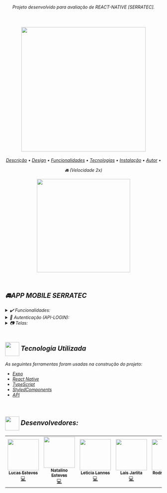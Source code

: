 <div align="center">
<i><h6>Projeto desenvolvido para avaliação de REACT-NATIVE [SERRATEC].<br></br>
</div>
<a name="back-to-top">

<h1 align="center">
  <img width="400" src="https://i.imgur.com/H5Pd8Ah.png">
  <br />

</h1>
<p align="center">
 <a href="#description">Descrição</a> •
 <a href="#design">Design</a> • 
 <a href="#features">Funcionalidades</a> • 
 <a href="#tecnologias">Tecnologias</a> •
 <a href="#install">Instalação</a> •
 <a href="#author">Autor</a> •
</p>
<p align="center" id="description">
    🚘 (Velocidade 2x)

</p>
<p align="center" id="design">
  <img width="300" src="https://github.com/LucasEsteves2/ProjetoFinal-React-Native/blob/main/assets/video.gif" />
</p>
  <br>



  
## 🚘APP MOBILE SERRATEC 

<details>
  <summary>✔️ Funcionalidades:</summary>
      <p align="justify">
      1: Autenticação via Api<br>
      2: Cadastro de Funcionario <br>
      3: Adicionar Produtos <br>
      4: Deletar Produtos <br>
      5: Listar Produtoss <br>  
  </details>
  
  <details>
  <summary>🔑 Autenticação (API-LOGIN):</summary>
      <p align="justify">
      <a href="https://serratecgrupo03.herokuapp.com/swagger-ui.html#/">Documentação [SWAGGER]  </a> <br>
       login: admin@gmaill.com <br>
       senha: 12345<br>
  </details>
  
  <details>
  <summary>📷 Telas:</summary>
<!--      <img align="center" src="https://github.com/LucasEsteves2/Twitch-Clone--ReactNative/blob/main/src/github/telas.jpg"> -->

  </details>
 
<BR>

## <img  height="45px" align="center" src="https://github.com/luqui2/Sistema-para-Viagens-/blob/main/src/imagens/foguete.gif"> Tecnologia Utilizada

 As seguintes ferramentas foram usadas na construção do projeto:

- [Expo](https://expo.io/)
- [React Native](https://reactnative.dev/)
- [TypeScript](https://www.typescriptlang.org/)
- [StyledComponents](https://styled-components.com/)
- [API](https://serratecgrupo03.herokuapp.com/swagger-ui.html#/)


<br>

## <img height="45px" align="center" src="https://github.com/luqui2/Sistema-para-Viagens-/blob/main/src/imagens/set.gif">   Desenvolvedores:

  <table>
  <tr>
    <td align="center"><a href="https://github.com/LucasEsteves2"><img src="https://avatars.githubusercontent.com/u/83038670?v=4" width="100px;" alt=""/><br /><sub><b>Lucas Esteves</b></sub></a><br /><a href="" title="Code">💻</a></td>
    <td align="center"><a href="https://github.com/menta2010"><img src="https://avatars.githubusercontent.com/u/86114585?v=4" width="100px;" alt=""/><br /><sub><b>Natalino Esteves</b></sub></a><br /><a href="" title="Code">💻</a></td>
        <td align="center"><a href="https://github.com/letilannes"><img src="https://avatars.githubusercontent.com/u/89466582?v=4" width="100px;" alt=""/><br /><sub><b>Leticia Lannes</b></sub></a><br /><a href="" title="Code">💻</a></td>
            <td align="center"><a href="https://github.com/letilannes"><img src="https://avatars.githubusercontent.com/u/89466610?v=4" width="100px;" alt=""/><br /><sub><b>Lais Jarlita</b></sub></a><br /><a href="" title="Code">💻</a></td>
               <td align="center"><a href="https://github.com/TernisRodrigo"><img src="https://avatars.githubusercontent.com/u/89466631?v=4" width="100px;" alt=""/><br /><sub><b>Rodrigo Ternis</b></sub></a><br /><a href="" title="Code">💻</a></td>
       <td align="center"><a href="https://github.com/FelipeAnttunes"><img src="https://avatars.githubusercontent.com/u/89466458?v=4" width="100px;" alt=""/><br /><sub><b>Felipe Antunes</b></sub></a><br /><a href="" title="Code">💻</a></td>
       <td align="center"><a href="https://github.com/ViniciusCalmon"><img src="https://avatars.githubusercontent.com/u/89466525?v=4" width="100px;" alt=""/><br /><sub><b>Vinicius Calmon</b></sub></a><br /><a href="" title="Code">💻</a></td>
    </tr>
</table>
